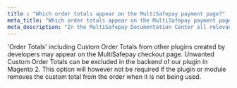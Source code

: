 ```yaml
---
title : "Which order totals appear on the MultiSafepay payment page?"
meta_title: "Which order totals appear on the MultiSafepay payment page? - MultiSafepay Documentation Center"
meta_description: "In the MultiSafepay Documentation Center all relevant information regarding our Plugins and API. As well as Support pages for Payment Method, Tools and General Questions. You can also find the contact details of our Support Team and Integration Team."
---
```


'Order Totals' including Custom Order Totals from other plugins created by developers may appear on the MultiSafepay checkout page. Unwanted Custom Order Totals can be excluded in the backend of our plugin in Magento 2. This option will however not be required if the plugin or module removes the custom total from the order when it is not being used. 
